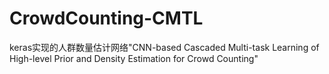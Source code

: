 # CrowdCounting-CMTL
keras实现的人群数量估计网络"CNN-based Cascaded Multi-task Learning of High-level Prior and Density Estimation for Crowd Counting"
